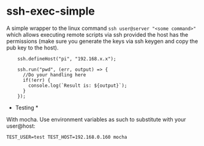 # ssh-exec-simple
A simple wrapper to the linux command `ssh user@server "<some command>"` which allows executing remote scripts via ssh provided the host has the permissions (make sure you generate the keys via ssh keygen and copy the pub key to the host).  

````
    ssh.defineHost("pi", "192.168.x.x");
    
    ssh.run("pwd", (err, output) => {
      //Do your handling here
      if(!err) {
        console.log(`Result is: ${output}`);
      }
    });
````

* Testing *

With mocha. Use environment variables as such to substitute with your user@host:  
````
TEST_USER=test TEST_HOST=192.168.0.160 mocha
````
